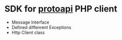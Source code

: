 # SDK for [protoapi](https://version.uuzu.com/Merlion/protoapi) PHP client

 * Message Interface
 * Defined diffenrent Exceptions
 * Http Client class
